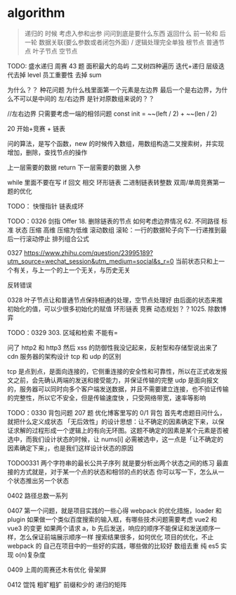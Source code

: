 # algorithm

> 递归的 时候 考虑入参和出参 问问到底是要什么东西 返回什么
> 前一轮和 后一轮 数据关联(要么参数或者闭包外面) / 逻辑处理完全单独
> 根节点 普通节点 叶子节点 空节点

TODO:
盛水递归
周赛 43 题
面积最大的岛屿
二叉树四种遍历 迭代+递归
层级迭代去掉 level
员工重要性 去掉 sum

为什么？？
种花问题
为什么栈里面第一个元素是左边界
最后一个是右边界，为什么不可以是中间的
左/右边界 是针对原数组来说的？？

//左右边界 只需要考虑一端的相邻问题
const init = ~~(left / 2) + ~~(len / 2)

20 开始+竞赛 + 链表

问的算法，是写个函数，new 的时候传入数组，用数组构造二叉搜索树，并实现增加，删除，查找节点的操作

上一层需要的数据 return
下一层需要的数据 入参

while 里面不要在写 if
回文 相交
环形链表
二进制链表转整数
双周/单周竞赛第一题的优化

TODO：
快慢指针
链表成环

TODO：0326
剑指 Offer 18. 删除链表的节点 如何考虑边界情况 62. 不同路径
标准
状态 压缩 高维 压缩为低维
滚动数组
滚轮：一行的数据轮子向下一行递推到最后一行滚动停止
排列组合公式

0327
https://www.zhihu.com/question/23995189?utm_source=wechat_session&utm_medium=social&s_r=0
当前状态只和上一个有关，与上一个的上一个无关，与历史无关

反转错误

0328
叶子节点让和普通节点保持相通的处理，空节点处理好
由后面的状态来推初始化的值，可以少很多初始化的赋值
环形链表
竞赛
动态规划？？1025. 除数博弈

TODO：0329 303. 区域和检索 不能有=

问了 http2 和 http3
然后 xss 的防御性我没记起来，反射型和存储型说出来了
cdn 服务器的架构设计
tcp 和 udp 的区别

tcp 是点到点，是面向连接的，它侧重连接的安全性和可靠性，所以在正式收发报文之前，会先确认两端的发送和接受能力，并保证传输的完整
udp 是面向报文的，服务器可以同时向多个客户端发送数据，并且不需要建立连接，也不验证传输的完整性，所以它不安全，但是传输速度快 ，只受网络带宽，速率等影响

TODO：0330
背包问题
207 题
优化博客里写的 0/1 背包
首先考虑题目问什么，就把什么定义成状态
「无后效性」的设计思想：让不确定的因素确定下来，以保证求解的过程形成一个逻辑上的有向无环图。这题不确定的因素是某个元素是否被选中，而我们设计状态的时候，让 nums[i] 必需被选中，这一点是「让不确定的因素确定下来」，也是我们这样设计状态的原因

TODO0331
两个字符串的最长公共子序列
就是要分析出两个状态之间的练习
最直接的方式就是，对于某一个点的状态和相邻的点的状态
你可以写一下，怎么从一个状态推出另一个状态

0402
路径总数一系列

0407
第一个问题，就是项目实践的一些心得
webpack 的优化措施，loader 和 plugin
如果做一个类似百度搜索的输入框，有哪些技术问题需要考虑
vue2 和 vue3 的变更
如果两个请求 a，b 先后发送，响应的顺序不能保证和发送顺序一样，怎么保证前端展示顺序一样
搜索结果很多，如何优化
项目的优化，不止 webpack 的
自己在项目中的一些好的实践，哪些做的比较好
数组去重 纯 es5 实现 o(n)复杂度

0409
上周的周赛还木有优化
骨架屏

0412
馄饨
粗旷粗犷
前缀和少的
递归的矩阵
